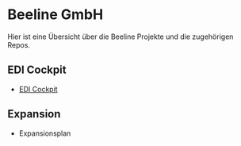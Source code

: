 # Beeline GmbH

Hier ist eine Übersicht über die Beeline Projekte und die zugehörigen Repos.

## EDI Cockpit

* [EDI Cockpit](https://github.com/beeline-GmbH/edicockpitdialog)

## Expansion

* Expansionsplan
